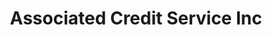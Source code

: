 ---
title: Associated Credit Service Inc
slug: associated-credit-service-inc
updated-on: '2024-05-30T13:44:31.749Z'
created-on: '2024-05-30T13:41:46.671Z'
published-on: '2024-05-30T13:54:32.469Z'
f_city-state-2:
- cms/city/kennewick-wa.md
- cms/city/tacoma-wa.md
- cms/city/shoreline-wa.md
- cms/city/university-pl-wa.md
f_locations:
- cms/payday-loan/associated-credit-service-inc-4854.md
- cms/payday-loan/associated-credit-service-inc-4855.md
- cms/payday-loan/associated-credit-service-inc-4856.md
- cms/payday-loan/associated-credit-service-inc-4857.md
f_states:
- cms/state/washington.md
layout: '[company].html'
tags: company
---
